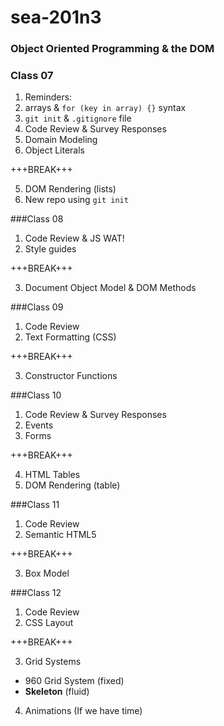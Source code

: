 # sea-201n3
### Object Oriented Programming & the DOM

### Class 07
1. Reminders:
  1. arrays & `for (key in array) {}` syntax
  2. `git init` & `.gitignore` file
2. Code Review & Survey Responses
3. Domain Modeling
4. Object Literals

+++BREAK+++

5. DOM Rendering (lists)
6. New repo using `git init`

###Class 08
1. Code Review & JS WAT!
2. Style guides

+++BREAK+++

3. Document Object Model & DOM Methods

###Class 09
1. Code Review
2. Text Formatting (CSS)

+++BREAK+++

3. Constructor Functions

###Class 10
1. Code Review & Survey Responses
2. Events
3. Forms

+++BREAK+++

4. HTML Tables
5. DOM Rendering (table)

###Class 11
1. Code Review
2. Semantic HTML5

+++BREAK+++

3. Box Model

###Class 12
1. Code Review
2. CSS Layout

+++BREAK+++

3. Grid Systems
  - 960 Grid System (fixed)
  - **Skeleton** (fluid)
4. Animations (If we have time)
